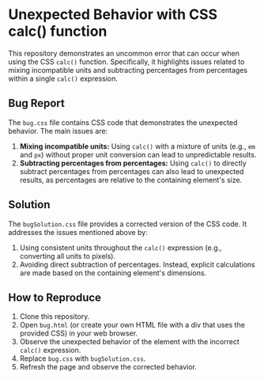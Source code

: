# Unexpected Behavior with CSS calc() function

This repository demonstrates an uncommon error that can occur when using the CSS `calc()` function. Specifically, it highlights issues related to mixing incompatible units and subtracting percentages from percentages within a single `calc()` expression.

## Bug Report
The `bug.css` file contains CSS code that demonstrates the unexpected behavior. The main issues are:

1. **Mixing incompatible units:** Using `calc()` with a mixture of units (e.g., `em` and `px`) without proper unit conversion can lead to unpredictable results.
2. **Subtracting percentages from percentages:** Using `calc()` to directly subtract percentages from percentages can also lead to unexpected results, as percentages are relative to the containing element's size.

## Solution
The `bugSolution.css` file provides a corrected version of the CSS code. It addresses the issues mentioned above by:

1. Using consistent units throughout the `calc()` expression (e.g., converting all units to pixels).
2. Avoiding direct subtraction of percentages. Instead, explicit calculations are made based on the containing element's dimensions.

## How to Reproduce
1. Clone this repository.
2. Open `bug.html` (or create your own HTML file with a div that uses the provided CSS) in your web browser.
3. Observe the unexpected behavior of the element with the incorrect `calc()` expression.
4. Replace `bug.css` with `bugSolution.css`.  
5. Refresh the page and observe the corrected behavior.
